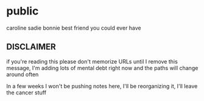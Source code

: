 # public

caroline sadie bonnie
best friend you could ever have

## DISCLAIMER

if you're reading this please don't memorize URLs until I remove this message,
I'm adding lots of mental debt right now and the paths will change around often

In a few weeks I won't be pushing notes here, 
I'll be reorganizing it, I'll leave the cancer stuff

